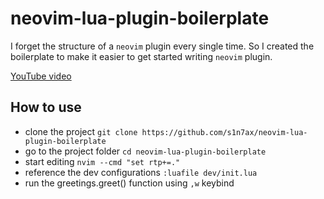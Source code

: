 # neovim-lua-plugin-boilerplate

I forget the structure of a `neovim` plugin every single time. So I created the
boilerplate to make it easier to get started writing `neovim` plugin.

[YouTube video](https://youtu.be/6ch28A_YICQ)

## How to use

* clone the project `git clone https://github.com/s1n7ax/neovim-lua-plugin-boilerplate`
* go to the project folder `cd neovim-lua-plugin-boilerplate`
* start editing `nvim --cmd "set rtp+=."`
* reference the dev configurations `:luafile dev/init.lua`
* run the greetings.greet() function using `,w` keybind
